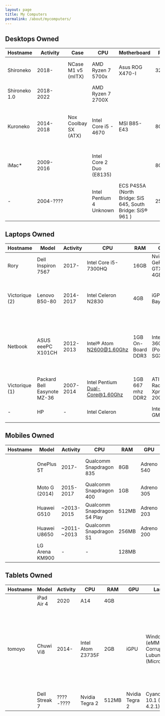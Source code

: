 ```yaml
---
layout: page
title: My Computers
permalink: /about/mycomputers/
---
```

## Desktops Owned

| Hostname      | Activity  | Case                 | CPU                      | Motherboard                                                | RAM   | GPU                            | Last OS                               | Notes                                                                                                      |
| ------------- | --------- | -------------------- | ------------------------ | ---------------------------------------------------------- | ----- | ------------------------------ | ------------------------------------- | ---------------------------------------------------------------------------------------------------------- |
| Shironeko     | 2018-     | NCase M1 v5 (mITX)   | AMD Ryzen 7 5700x        | Asus ROG X470-I                                            | 32GB  | EVGA GeForce RTX 2070 XC       | Gentoo                                |
| Shironeko 1.0 | 2018-2022 |                      | AMD Ryzen 7 2700X        |                                                            |       |                                |                                       |                                                                                                            |
| Kuroneko      | 2014-2018 | Nox Coolbay SX (ATX) | Intel Core i5 - 4670     | MSI B85-E43                                                | 8GB   | MSI GeForce GTX 960 Gaming 2GB | Gentoo                                | Lent to my ~~Best Friend~~ Father (without GPU and with Lubuntu), Also known as: Haxwell (Haswell+Maxwell) |
| iMac*         | 2009-2016 |                      | Intel Core 2 Duo (E8135) |                                                            | 8GB   | Nvidia GeForce 9400            | Latest Supported Mac OS X + ArchLinux | Current Status: Motherboard Broken                                                                         |
| -             | 2004-???? |                      | Intel Pentium 4 Unknown  | ECS P4S5A (North Bridge: SiS 645, South Bridge: SiS® 961 ) | 256MB | NVIDIA GeForce 2 MX/MX400      | Windows XP SP3                        |

## Laptops Owned

| Hostname       | Model                       | Activity  | CPU                             | RAM               | GPU                              | Last OS             | Notes                                                                         |
| -------------- | --------------------------- | --------- | ------------------------------- | ----------------- | -------------------------------- | ------------------- | ----------------------------------------------------------------------------- |
| Rory           | Dell Inspiron 7567          | 2017-     | Intel Core i5-7300HQ            | 16GB              | Nvidia GeForce GTX1050 4GB       |                     |
| Victorique (2) | Lenovo B50-80               | 2014-2017 | Intel Celeron N2830             | 4GB               | iGPU Baytrail                    | Gentoo              | It was compiled via cross-compiling (distcc) with Kuroneko                    |
| Netbook        | ASUS eeePC X101CH           | 2012-2013 | Intel® Atom N2600@1.60Ghz       | 1GB On-Board DDR3 | Intel GMA 3600 (PowerVR SGX 545) | Fedora LXDE Unknown | It was the worst netbook I have ever owned (No GPU Acceleration in GNU/Linux) |
| Victorique (1) | Packard Bell Easynote MZ-36 | 2007-2014 | Intel Pentium Dual-Core@1.60Ghz | 1GB 667 mhz DDR2  | ATI Radeon Xpress 200M           | Lubuntu 14.04 LTS   |                                                                               |
| -              | HP                          | -         | Intel Celeron                   |                   | Intel GMA950                     |                     | It's was destroyed by my father                                               |

## Mobiles Owned

| Hostname | Model          | Activity    | CPU                         | RAM   | GPU        | Last OS                   | Notes |
| -------- | -------------- | ----------- | --------------------------- | ----- | ---------- | ------------------------- | ----- |
|          | OnePlus 5T     | 2017-       | Qualcomm Snapdragon 835     | 8GB   | Adreno 540 | LineageOS 20 (Android 13) |
|          | Moto G (2014)  | 2015-2017   | Qualcomm Snapdragon 400     | 1GB   | Adreno 305 |                           |
|          | Huawei G510    | ~2013-2015  | Qualcomm Snapdragon S4 Play | 512MB | Adreno 203 |                           |
|          | Huawei U8650   | ~2011-~2013 | Qualcomm Snapdragon S1      | 256MB | Adreno 200 |                           |
|          | LG Arena KM900 | -           | -                           | 128MB |            |

## Tablets Owned

| Hostname | Model         | Activity  | CPU               | RAM   | GPU            | Last OS                                         | Notes                                                                                                                                                 |
| -------- | ------------- | --------- | ----------------- | ----- | -------------- | ----------------------------------------------- | ----------------------------------------------------------------------------------------------------------------------------------------------------- |
|          | iPad Air 4    | 2020      | A14               | 4GB   |                |                                                 |
| tomoyo   | Chuwi Vi8     | 2014-     | Intel Atom Z3735F | 2GB   | iGPU           | Windows 10 (eMMC Corrupted) - Lubuntu (MicroSD) | The best tablet for read [Visual Novels](https://en.wikipedia.org/wiki/Visual_novel) (because x86 and It was cheap as heck) Currently eMMC unwritable |
|          | Dell Streak 7 | ????-???? | Nvidia Tegra 2    | 512MB | Nvidia Tegra 2 | CyanogenMod 10.1 (Android 4.2.1)                | Poorly aged                                                                                                                                           |
